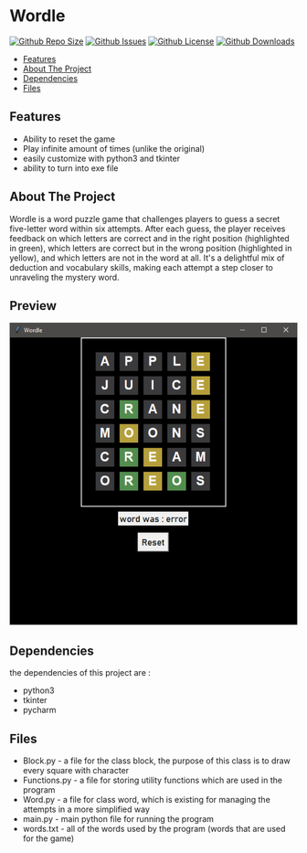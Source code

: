 # Wordle

[![Github Repo Size](https://img.shields.io/github/repo-size/coolpig123/chess)](https://github.com/coolpig123/wordle)
[![Github Issues](https://img.shields.io/github/issues-raw/coolpig123/chess)](https://github.com/coolpig123/wordle/issues)
[![Github License](https://img.shields.io/github/license/coolpig123/chess)](https://github.com/coolpig123/wordle/blob/master/LICENSE.txt)
[![Github Downloads](https://img.shields.io/github/downloads/coolpig123/chess/total)](https://github.com/coolpig123/wordle)


- [Features](#Features)
- [About The Project](#About-The-Project)
- [Dependencies](#dependencies)
- [Files](#files)
## Features
* Ability to reset the game
* Play infinite amount of times (unlike the original)
* easily customize with python3 and tkinter
* ability to turn into exe file
## About The Project
Wordle is a word puzzle game that challenges players to guess a secret five-letter word within six attempts. After each guess, the player receives feedback on which letters are correct and in the right position (highlighted in green), which letters are correct but in the wrong position (highlighted in yellow), and which letters are not in the word at all. It's a delightful mix of deduction and vocabulary skills, making each attempt a step closer to unraveling the mystery word.
## Preview
![img.png](img.png)
## Dependencies
the dependencies of this project are :
* python3
* tkinter
* pycharm
## Files
* Block.py - a file for the class block, the purpose of this class is to draw every square with character
* Functions.py - a file for storing utility functions which are used in the program
* Word.py - a file for class word, which is existing for managing the attempts in a more simplified way
* main.py - main python file for running the program
* words.txt - all of the words used by the program (words that are used for the game)
